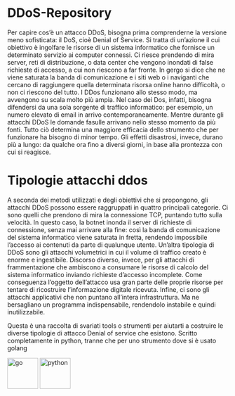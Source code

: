 # DDoS-Repository
Per capire cos’è un attacco DDoS, bisogna prima comprenderne la versione meno sofisticata: il DoS, cioè Denial of Service. Si tratta di un’azione il cui obiettivo è ingolfare le risorse di un sistema informatico che fornisce un determinato servizio ai computer connessi. Ci riesce prendendo di mira server, reti di distribuzione, o data center che vengono inondati di false richieste di accesso, a cui non riescono a far fronte. In gergo si dice che ne viene saturata la banda di comunicazione e i siti web o i naviganti che cercano di raggiungere quella determinata risorsa online hanno difficoltà, o non ci riescono del tutto. I DDos funzionano allo stesso modo, ma avvengono su scala molto più ampia. Nel caso dei Dos, infatti, bisogna difendersi da una sola sorgente di traffico informatico: per esempio, un numero elevato di email in arrivo contemporaneamente. Mentre durante gli attacchi DDoS le domande fasulle arrivano nello stesso momento da più fonti. Tutto ciò determina una maggiore efficacia dello strumento che per funzionare ha bisogno di minor tempo. Gli effetti disastrosi, invece, durano più a lungo: da qualche ora fino a diversi giorni, in base alla prontezza con cui si reagisce.

# Tipologie attacchi ddos
A seconda dei metodi utilizzati e degli obiettivi che si propongono, gli attacchi DDoS possono essere raggruppati in quattro principali categorie. Ci sono quelli che prendono di mira la connessione TCP, puntando tutto sulla velocità. In questo caso, la botnet inonda il server di richieste di connessione, senza mai arrivare alla fine: così la banda di comunicazione del sistema informatico viene saturata in fretta, rendendo impossibile l’accesso ai contenuti da parte di qualunque utente. Un’altra tipologia di DDoS sono gli attacchi volumetrici in cui il volume di traffico creato è enorme e ingestibile. Discorso diverso, invece, per gli attacchi di frammentazione che ambiscono a consumare le risorse di calcolo del sistema informatico inviando richieste d’accesso incomplete. Come conseguenza l’oggetto dell’attacco usa gran parte delle proprie risorse per tentare di ricostruire l’informazione digitale ricevuta. Infine, ci sono gli attacchi applicativi che non puntano all’intera infrastruttura. Ma ne bersagliano un programma indispensabile, rendendolo instabile e quindi inutilizzabile.

Questa è una raccolta di svariati tools o strumenti per aiutarti a costruire le diverse tipologie di attacco Denial of service che esistono. 
Scritto completamente in python, tranne che per uno strumento dove si è usato golang

<p align="left">
  <img src="https://cdn.jsdelivr.net/gh/devicons/devicon/icons/go/go-original.svg" alt="go" width="70" height="70" />
  <img src="https://cdn.jsdelivr.net/gh/devicons/devicon/icons/python/python-original-wordmark.svg" alt="python" width="70" height="70"/>
  </p>
